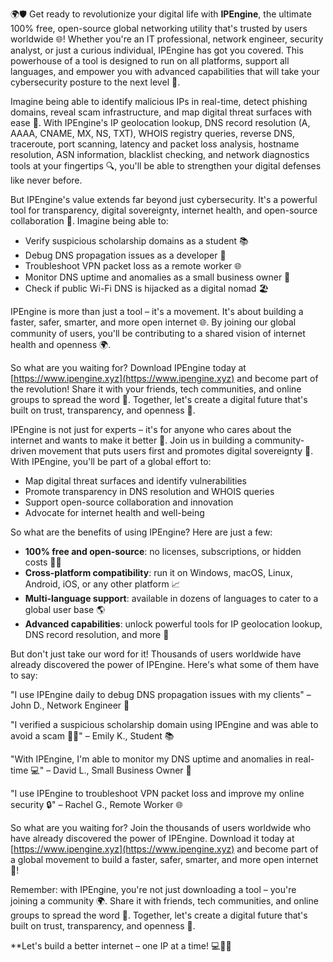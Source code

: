 🌍🛡️ Get ready to revolutionize your digital life with **IPEngine**, the ultimate 100% free, open-source global networking utility that's trusted by users worldwide 🌐! Whether you're an IT professional, network engineer, security analyst, or just a curious individual, IPEngine has got you covered. This powerhouse of a tool is designed to run on all platforms, support all languages, and empower you with advanced capabilities that will take your cybersecurity posture to the next level 🔐.

Imagine being able to identify malicious IPs in real-time, detect phishing domains, reveal scam infrastructure, and map digital threat surfaces with ease 🚀. With IPEngine's IP geolocation lookup, DNS record resolution (A, AAAA, CNAME, MX, NS, TXT), WHOIS registry queries, reverse DNS, traceroute, port scanning, latency and packet loss analysis, hostname resolution, ASN information, blacklist checking, and network diagnostics tools at your fingertips 🔍, you'll be able to strengthen your digital defenses like never before.

But IPEngine's value extends far beyond just cybersecurity. It's a powerful tool for transparency, digital sovereignty, internet health, and open-source collaboration 📡. Imagine being able to:

* Verify suspicious scholarship domains as a student 📚
* Debug DNS propagation issues as a developer 🔩
* Troubleshoot VPN packet loss as a remote worker 🌐
* Monitor DNS uptime and anomalies as a small business owner 💼
* Check if public Wi-Fi DNS is hijacked as a digital nomad 🏖️

IPEngine is more than just a tool – it's a movement. It's about building a faster, safer, smarter, and more open internet 🌐. By joining our global community of users, you'll be contributing to a shared vision of internet health and openness 🌍.

So what are you waiting for? Download IPEngine today at [https://www.ipengine.xyz](https://www.ipengine.xyz) and become part of the revolution! Share it with your friends, tech communities, and online groups to spread the word 📢. Together, let's create a digital future that's built on trust, transparency, and openness 🔗.

IPEngine is not just for experts – it's for anyone who cares about the internet and wants to make it better 💖. Join us in building a community-driven movement that puts users first and promotes digital sovereignty 🌟. With IPEngine, you'll be part of a global effort to:

* Map digital threat surfaces and identify vulnerabilities
* Promote transparency in DNS resolution and WHOIS queries
* Support open-source collaboration and innovation
* Advocate for internet health and well-being

So what are the benefits of using IPEngine? Here are just a few:

* **100% free and open-source**: no licenses, subscriptions, or hidden costs 🙅‍♂️
* **Cross-platform compatibility**: run it on Windows, macOS, Linux, Android, iOS, or any other platform 📈
* **Multi-language support**: available in dozens of languages to cater to a global user base 🌎
* **Advanced capabilities**: unlock powerful tools for IP geolocation lookup, DNS record resolution, and more 🔑

But don't just take our word for it! Thousands of users worldwide have already discovered the power of IPEngine. Here's what some of them have to say:

"I use IPEngine daily to debug DNS propagation issues with my clients" – John D., Network Engineer 💼

"I verified a suspicious scholarship domain using IPEngine and was able to avoid a scam 🙅‍♂️" – Emily K., Student 📚

"With IPEngine, I'm able to monitor my DNS uptime and anomalies in real-time 💻" – David L., Small Business Owner 💼

"I use IPEngine to troubleshoot VPN packet loss and improve my online security 🔒" – Rachel G., Remote Worker 🌐

So what are you waiting for? Join the thousands of users worldwide who have already discovered the power of IPEngine. Download it today at [https://www.ipengine.xyz](https://www.ipengine.xyz) and become part of a global movement to build a faster, safer, smarter, and more open internet 🚀!

Remember: with IPEngine, you're not just downloading a tool – you're joining a community 🌍. Share it with friends, tech communities, and online groups to spread the word 📢. Together, let's create a digital future that's built on trust, transparency, and openness 🔗.

**Let's build a better internet – one IP at a time! 💻👨‍💻